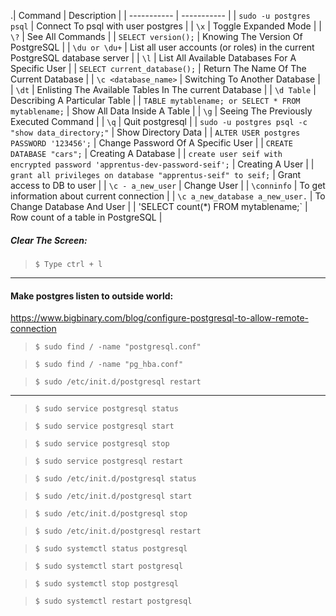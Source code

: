 .| Command     | Description |
| ----------- | ----------- |
| `sudo -u postgres psql` | Connect To psql with user postgres |
| `\x` | Toggle Expanded Mode |
| `\?` | See All Commands |
| `SELECT version();` | Knowing The Version Of PostgreSQL |
| `\du or \du+` | List all user accounts (or roles) in the current PostgreSQL database server |
| `\l` | List All Available Databases For A Specific User |
| `SELECT current_database();` | Return The Name Of The Current Database |
| `\c <database_name>` | Switching To Another Database |
| `\dt` | Enlisting The Available Tables In The current Database |
| `\d Table` | Describing A Particular Table |
| `TABLE mytablename; or SELECT * FROM mytablename;` | Show All Data Inside A Table |
| `\g` | Seeing The Previously Executed Command |
| `\q` | Quit postgresql |
| `sudo -u postgres psql -c "show data_directory;"` | Show Directory Data |
| `ALTER USER postgres PASSWORD '123456';` | Change Password Of A Specific User |
| `CREATE DATABASE "cars";` | Creating A Database |
| `create user seif with encrypted password 'apprentus-dev-password-seif';` | Creating A User |
| `grant all privileges on database "apprentus-seif" to seif;` | Grant access to DB to user |
| `\c - a_new_user` | Change User |
| `\conninfo` | To get information about current connection |
| `\c a_new_database a_new_user.` | To Change Database And User |
| 'SELECT count(*) FROM mytablename;` | Row count of a table in PostgreSQL |

##### Clear The Screen:

> `$ Type ctrl + l`

---

#### Make postgres listen to outside world:
https://www.bigbinary.com/blog/configure-postgresql-to-allow-remote-connection
> `$ sudo find / -name "postgresql.conf"`

> `$ sudo find / -name "pg_hba.conf"`

> `$ sudo /etc/init.d/postgresql restart`

---

> `$ sudo service postgresql status`

> `$ sudo service postgresql start`

> `$ sudo service postgresql stop`

> `$ sudo service postgresql restart`

> `$ sudo /etc/init.d/postgresql status`

> `$ sudo /etc/init.d/postgresql start`

> `$ sudo /etc/init.d/postgresql stop`

> `$ sudo /etc/init.d/postgresql restart`

> `$ sudo systemctl status postgresql`

> `$ sudo systemctl start postgresql`

> `$ sudo systemctl stop postgresql`

> `$ sudo systemctl restart postgresql`
